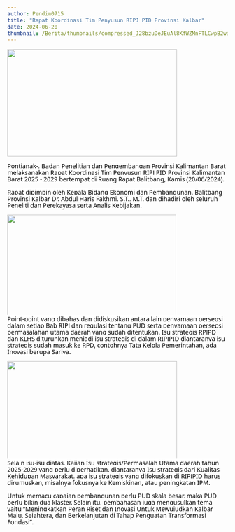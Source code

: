 ```yaml
---
author: Pendim0715
title: "Rapat Koordinasi Tim Penyusun RIPJ PID Provinsi Kalbar"
date: 2024-06-20
thumbnail: /Berita/thumbnails/compressed_J28bzuDeJEuAl8KfWZMnFTLCwpB2wa3G3ArXhave.jpg
---
```

<p class="MsoNormal"><span style="font-size: 10.5pt; line-height: 107%; font-family: 'Segoe UI',sans-serif; color: black; background: white;"><img src="/images/xukpWpSXInHE9WU2c9Vh.jpg" width="388" height="245" alt="" /></span></p>
<p class="MsoNormal"><span style="font-size: 10.5pt; line-height: 107%; font-family: 'Segoe UI',sans-serif; color: black; background: white;">Pontianak-, Badan Penelitian dan Pengembangan Provinsi Kalimantan Barat melaksanakan Rapat Koordinasi Tim Penyusun RIPJ PID Provinsi Kalimantan Barat 2025 - 2029 bertempat di Ruang Rapat Balitbang, Kamis (20/06/2024).</span><span style="font-size: 10.5pt; line-height: 107%; font-family: 'Segoe UI',sans-serif; color: black;"><br style="animation-name: none !important; transition-property: none !important; font-variant-ligatures: normal; font-variant-caps: normal; orphans: 2; widows: 2; -webkit-text-stroke-width: 0px; text-decoration-thickness: initial; text-decoration-style: initial; text-decoration-color: initial; word-spacing: 0px;" /><br style="animation-name: none !important; transition-property: none !important; font-variant-ligatures: normal; font-variant-caps: normal; orphans: 2; widows: 2; -webkit-text-stroke-width: 0px; text-decoration-thickness: initial; text-decoration-style: initial; text-decoration-color: initial; word-spacing: 0px;" /><span style="background: white;"><span style="font-variant-ligatures: normal; font-variant-caps: normal; orphans: 2; widows: 2; -webkit-text-stroke-width: 0px; text-decoration-thickness: initial; text-decoration-style: initial; text-decoration-color: initial; float: none; word-spacing: 0px;">Rapat dipimpin oleh Kepala Bidang Ekonomi dan Pembangunan, Balitbang Provinsi Kalbar Dr. Abdul Haris Fakhmi, S.T., M.T. dan dihadiri oleh seluruh Peneliti dan Perekayasa serta Analis Kebijakan.</span></span><br style="animation-name: none !important; transition-property: none !important; font-variant-ligatures: normal; font-variant-caps: normal; orphans: 2; widows: 2; -webkit-text-stroke-width: 0px; text-decoration-thickness: initial; text-decoration-style: initial; text-decoration-color: initial; word-spacing: 0px;" /></span></p>
<p class="MsoNormal"><span style="font-size: 10.5pt; line-height: 107%; font-family: 'Segoe UI',sans-serif; color: black;"><img src="/images/hZ9Rn9Rt493QX6uL5hg0.jpg" width="386" height="231" alt="" /><br style="animation-name: none !important; transition-property: none !important; font-variant-ligatures: normal; font-variant-caps: normal; orphans: 2; widows: 2; -webkit-text-stroke-width: 0px; text-decoration-thickness: initial; text-decoration-style: initial; text-decoration-color: initial; word-spacing: 0px;" /><span style="background: white;"><span style="font-variant-ligatures: normal; font-variant-caps: normal; orphans: 2; widows: 2; -webkit-text-stroke-width: 0px; text-decoration-thickness: initial; text-decoration-style: initial; text-decoration-color: initial; float: none; word-spacing: 0px;">Point-point yang dibahas dan didiskusikan antara lain penyamaan persepsi dalam setiap Bab RIPJ dan regulasi tentang PUD serta penyamaan persepsi permasalahan utama daerah yang sudah ditentukan. Isu strategis RPJPD dan KLHS diturunkan menjadi isu strategis di dalam RIPJPID diantaranya isu strategis sudah masuk ke RPD, contohnya Tata Kelola Pemerintahan, ada Inovasi berupa Sariva.</span></span><br style="animation-name: none !important; transition-property: none !important; font-variant-ligatures: normal; font-variant-caps: normal; orphans: 2; widows: 2; -webkit-text-stroke-width: 0px; text-decoration-thickness: initial; text-decoration-style: initial; text-decoration-color: initial; word-spacing: 0px;" /></span></p>
<p class="MsoNormal"><span style="font-size: 10.5pt; line-height: 107%; font-family: 'Segoe UI',sans-serif; color: black;"><img src="/images/W6OuA84H7fZxaYvbgW57.jpg" width="388" height="225" alt="" /><br style="animation-name: none !important; transition-property: none !important; font-variant-ligatures: normal; font-variant-caps: normal; orphans: 2; widows: 2; -webkit-text-stroke-width: 0px; text-decoration-thickness: initial; text-decoration-style: initial; text-decoration-color: initial; word-spacing: 0px;" /><span style="background: white;"><span style="font-variant-ligatures: normal; font-variant-caps: normal; orphans: 2; widows: 2; -webkit-text-stroke-width: 0px; text-decoration-thickness: initial; text-decoration-style: initial; text-decoration-color: initial; float: none; word-spacing: 0px;">Selain isu-isu diatas, Kajian Isu strategis/Permasalah Utama daerah tahun 2025-2029 yang perlu diperhatikan, diantaranya Isu strategis dari Kualitas Kehidupan Masyarakat, apa isu strategis yang difokuskan di RIPJPID harus dirumuskan, misalnya fokusnya ke Kemiskinan, atau peningkatan IPM.</span></span><br style="animation-name: none !important; transition-property: none !important; font-variant-ligatures: normal; font-variant-caps: normal; orphans: 2; widows: 2; -webkit-text-stroke-width: 0px; text-decoration-thickness: initial; text-decoration-style: initial; text-decoration-color: initial; word-spacing: 0px;" /><br style="animation-name: none !important; transition-property: none !important; font-variant-ligatures: normal; font-variant-caps: normal; orphans: 2; widows: 2; -webkit-text-stroke-width: 0px; text-decoration-thickness: initial; text-decoration-style: initial; text-decoration-color: initial; word-spacing: 0px;" /><span style="background: white;"><span style="font-variant-ligatures: normal; font-variant-caps: normal; orphans: 2; widows: 2; -webkit-text-stroke-width: 0px; text-decoration-thickness: initial; text-decoration-style: initial; text-decoration-color: initial; float: none; word-spacing: 0px;">Untuk memacu capaian pembangunan perlu PUD skala besar, maka PUD perlu bikin dua klaster. Selain itu, pembahasan juga mengusulkan tema yaitu &rdquo;Meningkatkan Peran Riset dan Inovasi Untuk Mewujudkan Kalbar Maju, Sejahtera, dan Berkelanjutan di Tahap Penguatan Transformasi Fondasi&rdquo;.</span></span></span><o:p></o:p></p>
